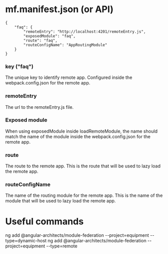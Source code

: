 # mf.manifest.json (or API)

```
{
    "faq": {
        "remoteEntry": "http://localhost:4201/remoteEntry.js",
        "exposedModule": "faq",
        "route": "faq",
        "routeConfigName": "AppRoutingModule"
    }
}
```
### key ("faq")
The unique key to identify remote app. Configured inside the webpack.config.json for the remote app.

### remoteEntry
The url to the remoteEntry.js file.

### Exposed module
When using exposedModule inside loadRemoteModule, the name should match the name of the module inside the webpack.config.json for the remote app.

### route
The route to the remote app. This is the route that will be used to lazy load the remote app.

### routeConfigName
The name of the routing module for the remote app. This is the name of the module that will be used to lazy load the remote app.


# Useful commands
ng add @angular-architects/module-federation --project=equipment --type=dynamic-host
ng add @angular-architects/module-federation --project=equipment --type=remote
